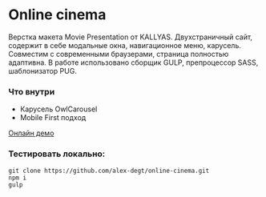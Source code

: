 # Online cinema
Верстка макета Movie Presentation от KALLYAS. Двухстраничный сайт, содержит в себе модальные окна, навигационное меню, карусель. Совместим с современными браузерами, страница полностью адаптивна. В работе использовано сборщик GULP, препроцессор SASS, шаблонизатор PUG.

### Что внутри
* Карусель OwlCarousel
* Mobile First подход

[Онлайн демо](https://alex-degt.github.io/online-cinema/)

### Тестировать локально:
```
git clone https://github.com/alex-degt/online-cinema.git
npm i
gulp
```
